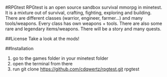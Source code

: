 #RPGtest
RPGtest is an open source sandbox survival mmorpg in minetest.
It is a mixture out of survival, crafting, fighting, exploring and building.
There are different classes (warrior, engineer, farmer...) and many tools/weapons. Every class has own weapons + tools. There are also some rare and legendary items/weapons.
There will be a story and many quests.

##License
Take a look at the mods!

##Installation
1. go to the games folder in your minetest folder
2. open the terminal from there
3. run git clone https://github.com/cdqwertz/rpgtest.git rpgtest
